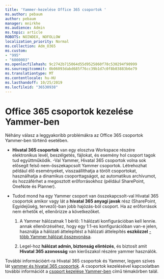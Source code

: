 ```yaml
---
title: 'Yammer-kezelése Office 365 csoportok '
ms.author: pebaum
author: pebaum
manager: mnirkhe
ms.audience: Admin
ms.topic: article
ROBOTS: NOINDEX, NOFOLLOW
localization_priority: Normal
ms.collection: Adm_O365
ms.custom:
- "995"
- "6000003"
ms.openlocfilehash: 9c2742b715064d55d9525860f78c530294f90999
ms.sourcegitcommit: 0b06093dabd685f76cc39b1d7c0f8b03883b6e79
ms.translationtype: MT
ms.contentlocale: hu-HU
ms.lasthandoff: 10/25/2019
ms.locfileid: "36530938"
---
```

# <a name="manage-office-365-groups-in-yammer"></a>Office 365 csoportok kezelése Yammer-ben

Néhány válasz a leggyakoribb problémákra az Office 365 csoportok Yammer-ben történő esetében.

* **Hivatal 365 csoportok** van egy elosztva Workspace részére elektronikus levél, beszélgetés, fájlokat, és esemény hol csoport tagok tud együttműködik. -Val Yammer, Hivatal 365 csoportok volna sok elősegít felső nem-összekapcsolt Yammer csoportok. Létrehozhat például élő eseményeket, visszaállíthatja a törölt csoportokat, használhatja a dinamikus csoporttagságot, az automatikus archívumot, és hozzáférhet a megosztott erőforrásokhoz (például SharePoint, OneNote és Planner).

* Tudod mond ha egy Yammer csoport van összekapcsolt-val Hivatal 365 csoportok amikor vagy lát a **hivatal 365 anyagi javak** rész (SharePoint, Egyidejűség, tervező)-ban jobb hajózás-ból csoport. Ha az erőforrások nem érhetők el, ellenőrizze a következőket.

  1. A Yammer hálózatnak 1 bérlő: 1 hálózati konfigurációban kell lennie. annak ellenőrzéséhez, hogy egy 1:1-es konfigurációban van-e jelen, használja a hálózati áttelepítést a hálózati áttelepítés **eszközzel** [-több Yammer hálózat összevonása](https://docs.microsoft.com/yammer/configure-your-yammer-network/consolidate-multiple-yammer-networks).

  2. Legel-hoz **hálózat admin, biztonság elintézés**, és biztosít amit **Hivatal 365 azonosság** van kierőszakol részére yammer használók.

További információért-ra Hivatal 365 csoportok és Yammer, legyen szíves lát [yammer és hivatal 365 csoportok](https://docs.microsoft.com/yammer/manage-yammer-groups/yammer-and-office-365-groups?redirectSourcePath=%252fen-us%252farticle%252fYammer-and-Office-365-Groups-d8c239dc-a48b-47ab-b85e-6b4b8191a869). A csoportok kezelésével kapcsolatban további információt a [csoport kezelése Yammer-ben](https://support.office.com/article/Manage-a-group-in-Yammer-6e05c6d6-5548-4c88-89cd-e6757a514ef2) című témakörben talál.
